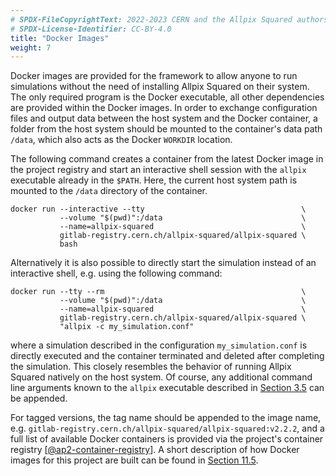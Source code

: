 ```yaml
---
# SPDX-FileCopyrightText: 2022-2023 CERN and the Allpix Squared authors
# SPDX-License-Identifier: CC-BY-4.0
title: "Docker Images"
weight: 7
---
```


Docker images are provided for the framework to allow anyone to run simulations without the need of installing Allpix Squared
on their system. The only required program is the Docker executable, all other dependencies are provided within the Docker
images. In order to exchange configuration files and output data between the host system and the Docker container, a folder
from the host system should be mounted to the container's data path `/data`, which also acts as the Docker `WORKDIR`
location.

The following command creates a container from the latest Docker image in the project registry and start an interactive shell
session with the `allpix` executable already in the `$PATH`. Here, the current host system path is mounted to the `/data`
directory of the container.

```shell
docker run --interactive --tty                                   \
           --volume "$(pwd)":/data                               \
           --name=allpix-squared                                 \
           gitlab-registry.cern.ch/allpix-squared/allpix-squared \
           bash
```

Alternatively it is also possible to directly start the simulation instead of an interactive shell, e.g. using the following
command:

```shell
docker run --tty --rm                                            \
           --volume "$(pwd)":/data                               \
           --name=allpix-squared                                 \
           gitlab-registry.cern.ch/allpix-squared/allpix-squared \
           "allpix -c my_simulation.conf"
```

where a simulation described in the configuration `my_simulation.conf` is directly executed and the container terminated and
deleted after completing the simulation. This closely resembles the behavior of running Allpix Squared natively on the host
system. Of course, any additional command line arguments known to the `allpix` executable described in
[Section 3.5](../03_getting_started/05_allpix_executable.md) can be appended.

For tagged versions, the tag name should be appended to the image name, e.g.
`gitlab-registry.cern.ch/allpix-squared/allpix-squared:v2.2.2`, and a full list of available Docker containers is provided
via the project's container registry \[[@ap2-container-registry]\]. A short description of how Docker images for this project
are built can be found in [Section 11.5](../11_devtools/05_building_docker_images.md).


[@ap2-container-registry]: https://gitlab.cern.ch/allpix-squared/allpix-squared/container_registry
